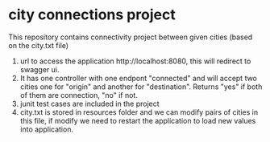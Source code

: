 # city connections project
This repository contains connectivity project between given cities (based on the city.txt file)

1. url to access the application http://localhost:8080, this will redirect to swagger ui.
2. It has one controller with one endpont "connected" and will accept two cities one for "origin" and another for "destination". Returns "yes" if both of them are connection, "no" if not.
3. junit test cases are included in the project
4. city.txt is stored in resources folder and we can modify pairs of cities in this file, if modify we need to restart the application to load new values into application.
